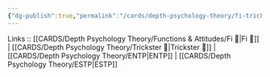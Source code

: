 ```yaml
---
{"dg-publish":true,"permalink":"/cards/depth-psychology-theory/fi-trickster/","noteIcon":"","created":"2023-01-05T12:02:42.300+01:00","updated":"2023-04-08T11:27:12.339+02:00"}
---
```


Links :: [[CARDS/Depth Psychology Theory/Functions & Attitudes/Fi 🔱\|Fi 🔱]] | [[CARDS/Depth Psychology Theory/Trickster 🤡\|Trickster 🤡]] | [[CARDS/Depth Psychology Theory/ENTP\|ENTP]] | [[CARDS/Depth Psychology Theory/ESTP\|ESTP]]